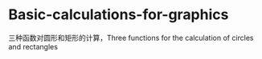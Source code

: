 # Basic-calculations-for-graphics
三种函数对圆形和矩形的计算，Three functions for the calculation of circles and rectangles
